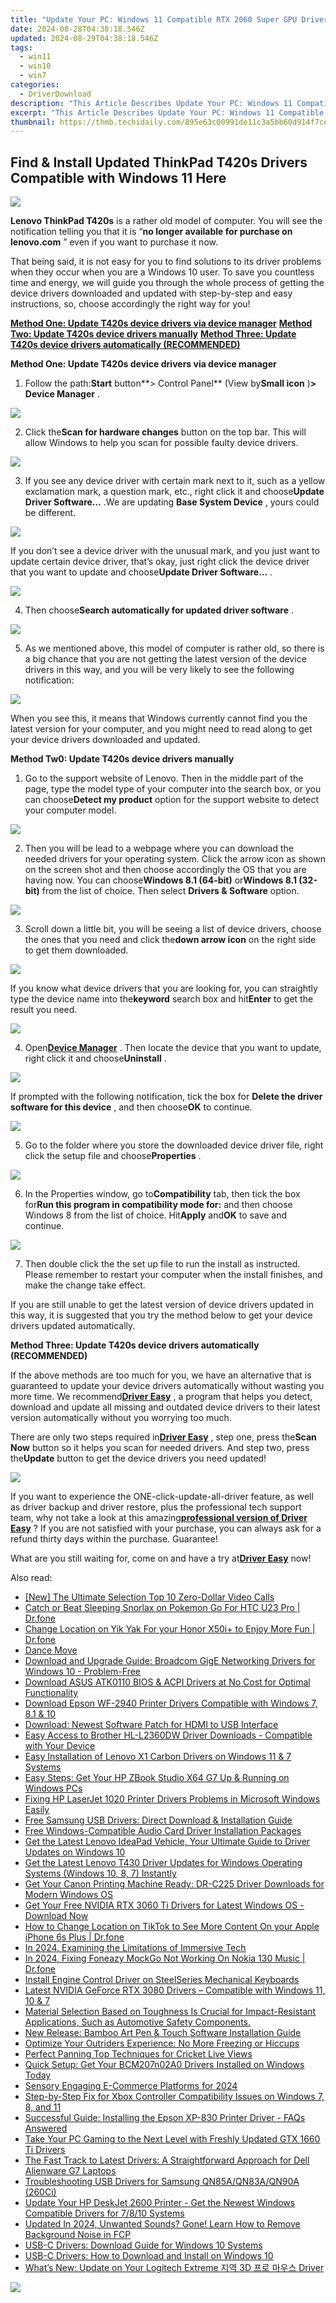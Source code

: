```yaml
---
title: "Update Your PC: Windows 11 Compatible RTX 2060 Super GPU Drivers"
date: 2024-08-28T04:38:18.546Z
updated: 2024-08-29T04:38:18.546Z
tags:
  - win11
  - win10
  - win7
categories:
  - DriverDownload
description: "This Article Describes Update Your PC: Windows 11 Compatible RTX 2060 Super GPU Drivers"
excerpt: "This Article Describes Update Your PC: Windows 11 Compatible RTX 2060 Super GPU Drivers"
thumbnail: https://thmb.techidaily.com/895e63c00991de11c3a5bb60d914f7ce63bcb7f1c27750a5c3c9cc5c0ae68538.jpg
---
```


## Find & Install Updated ThinkPad T420s Drivers Compatible with Windows 11 Here

![](https://images.drivereasy.com/wp-content/uploads/2016/12/lenovo-thinkpad-t420s.jpg)

 **Lenovo ThinkPad T420s** is a rather old model of computer. You will see the notification telling you that it is “**no longer available for purchase on lenovo.com** ” even if you want to purchase it now.  
  
 That being said, it is not easy for you to find solutions to its driver problems when they occur when you are a Windows 10 user. To save you countless time and energy, we will guide you through the whole process of getting the device drivers downloaded and updated with step-by-step and easy instructions, so, choose accordingly the right way for you!
  
[**Method One: Update T420s device drivers via device manager**](https://tools.techidaily.com/drivereasy/download/)
[**Method Two: Update T420s device drivers manually**](https://tools.techidaily.com/drivereasy/download/)
[**Method Three: Update T420s device drivers automatically (RECOMMENDED)**](https://www.drivereasy.com/knowledge/thinkpad-t420s-drivers-download-update-for-windows-10/#3)

 **Method One: Update T420s device drivers via device manager**
  
 1) Follow the path:**Start** button**\> Control Panel** (View by**Small icon** )**\> Device Manager** .
  
![](https://images.drivereasy.com/wp-content/uploads/2016/12/start-button-control-panel-view-by-small-icon-device-manager-600x433.jpg)

 2) Click the**Scan for hardware changes** button on the top bar. This will allow Windows to help you scan for possible faulty device drivers.

 ![](https://images.drivereasy.com/wp-content/uploads/2016/11/img_583d25f77a789.jpg)

 3) If you see any device driver with certain mark next to it, such as a yellow exclamation mark, a question mark, etc., right click it and choose**Update Driver Software…** .We are updating **Base System Device** , yours could be different.
  
![](https://images.drivereasy.com/wp-content/uploads/2016/11/img_583d26d86670e.jpg)
  
 If you don’t see a device driver with the unusual mark, and you just want to update certain device driver, that’s okay, just right click the device driver that you want to update and choose**Update Driver Software…** .
  
![](https://images.drivereasy.com/wp-content/uploads/2016/11/img_583e933a476f5.jpg)

 4) Then choose**Search automatically for updated driver software** .
  
![](https://images.drivereasy.com/wp-content/uploads/2016/11/img_583d275459f1b-600x437.jpg)

 5) As we mentioned above, this model of computer is rather old, so there is a big chance that you are not getting the latest version of the device drivers in this way, and you will be very likely to see the following notification:
  
![](https://images.drivereasy.com/wp-content/uploads/2016/11/img_583d2800916a1.png)
  
 When you see this, it means that Windows currently cannot find you the latest version for your computer, and you might need to read along to get your device drivers downloaded and updated.
  
 **Method Tw0: Update T420s device drivers manually**
  
 1) Go to the support website of Lenovo. Then in the middle part of the page, type the model type of your computer into the search box, or you can choose**Detect my product** option for the support website to detect your computer model.
  
![](https://images.drivereasy.com/wp-content/uploads/2016/12/img_58451b8ec244b-600x181.png)
  
 2) Then you will be lead to a webpage where you can download the needed drivers for your operating system. Click the arrow icon as shown on the screen shot and then choose accordingly the OS that you are having now. You can choose**Windows 8.1 (64-bit)** or**Windows 8.1 (32-bit)** from the list of choice. Then select **Drivers & Software** option.
  
![](https://images.drivereasy.com/wp-content/uploads/2016/12/img_58452eb9a31d0.jpg)

 3) Scroll down a little bit, you will be seeing a list of device drivers, choose the ones that you need and click the**down arrow icon** on the right side to get them downloaded.
  
![](https://images.drivereasy.com/wp-content/uploads/2016/12/img_58452f19c617b-1024x227.jpg)

 If you know what device drivers that you are looking for, you can straightly type the device name into the**keyword** search box and hit**Enter** to get the result you need.
  
![](https://images.drivereasy.com/wp-content/uploads/2016/12/img_58452fa664cc3-1024x193.png)

 4) Open[**Device Manager**](https://tools.techidaily.com/drivereasy/download/) . Then locate the device that you want to update, right click it and choose**Uninstall** .
  
![](https://images.drivereasy.com/wp-content/uploads/2016/12/img_58453032d36ec.jpg)

 If prompted with the following notification, tick the box for **Delete the driver software for this device** , and then choose**OK** to continue.
  
![](https://images.drivereasy.com/wp-content/uploads/2016/12/img_584531253c0bf.png)

 5) Go to the folder where you store the downloaded device driver file, right click the setup file and choose**Properties** .
  
![](https://images.drivereasy.com/wp-content/uploads/2016/12/img_584531b30c61b.png)
  
 6) In the Properties window, go to**Compatibility** tab, then tick the box for**Run this program in compatibility mode for:** and then choose Windows 8 from the list of choice. Hit**Apply** and**OK** to save and continue.
  
![](https://images.drivereasy.com/wp-content/uploads/2016/12/img_58453296945bb.jpg)

 7) Then double click the the set up file to run the install as instructed. Please remember to restart your computer when the install finishes, and make the change take effect.
  
 If you are still unable to get the latest version of device drivers updated in this way, it is suggested that you try the method below to get your device drivers updated automatically.
  
 **Method Three: Update T420s device drivers automatically (RECOMMENDED)**
  
 If the above methods are too much for you, we have an alternative that is guaranteed to update your device drivers automatically without wasting you more time. We recommend[**Driver Easy**](https://tools.techidaily.com/drivereasy/download/) , a program that helps you detect, download and update all missing and outdated device drivers to their latest version automatically without you worrying too much.
  
 There are only two steps required in[**Driver Easy**](https://tools.techidaily.com/drivereasy/download/) , step one, press the**Scan Now** button so it helps you scan for needed drivers. And step two, press the**Update** button to get the device drivers you need updated!
  
![](https://images.drivereasy.com/wp-content/uploads/2017/04/img_58e89bb942da7.jpg)

 If you want to experience the ONE-click-update-all-driver feature, as well as driver backup and driver restore, plus the professional tech support team, why not take a look at this amazing[**professional version of Driver Easy**](https://tools.techidaily.com/drivereasy/download/) ? If you are not satisfied with your purchase, you can always ask for a refund thirty days within the purchase. Guarantee!
  
 What are you still waiting for, come on and have a try at[**Driver Easy**](https://tools.techidaily.com/drivereasy/download/) now!

<ins class="adsbygoogle"
     style="display:block"
     data-ad-format="autorelaxed"
     data-ad-client="ca-pub-7571918770474297"
     data-ad-slot="1223367746"></ins>



<ins class="adsbygoogle"
     style="display:block"
     data-ad-client="ca-pub-7571918770474297"
     data-ad-slot="8358498916"
     data-ad-format="auto"
     data-full-width-responsive="true"></ins>

<span class="atpl-alsoreadstyle">Also read:</span>
<div><ul>
<li><a href="https://visual-screen-recording.techidaily.com/new-the-ultimate-selection-top-10-zero-dollar-video-calls/"><u>[New] The Ultimate Selection  Top 10 Zero-Dollar Video Calls</u></a></li>
<li><a href="https://android-pokemon-go.techidaily.com/catch-or-beat-sleeping-snorlax-on-pokemon-go-for-htc-u23-pro-drfone-by-drfone-virtual-android/"><u>Catch or Beat Sleeping Snorlax on Pokemon Go For HTC U23 Pro | Dr.fone</u></a></li>
<li><a href="https://location-social.techidaily.com/change-location-on-yik-yak-for-your-honor-x50iplus-to-enjoy-more-fun-drfone-by-drfone-virtual-android/"><u>Change Location on Yik Yak For your Honor X50i+ to Enjoy More Fun | Dr.fone</u></a></li>
<li><a href="https://win-amazing.techidaily.com/dance-move/"><u>Dance Move</u></a></li>
<li><a href="https://win-amazing.techidaily.com/download-and-upgrade-guide-broadcom-gige-networking-drivers-for-windows-10-problem-free/"><u>Download and Upgrade Guide: Broadcom GigE Networking Drivers for Windows 10 - Problem-Free</u></a></li>
<li><a href="https://win-amazing.techidaily.com/download-asus-atk0110-bios-and-acpi-drivers-at-no-cost-for-optimal-functionality/"><u>Download ASUS ATK0110 BIOS & ACPI Drivers at No Cost for Optimal Functionality</u></a></li>
<li><a href="https://win-amazing.techidaily.com/download-epson-wf-2940-printer-drivers-compatible-with-windows-7-81-and-10/"><u>Download Epson WF-2940 Printer Drivers Compatible with Windows 7, 8.1 & 10</u></a></li>
<li><a href="https://win-amazing.techidaily.com/download-newest-software-patch-for-hdmi-to-usb-interface/"><u>Download: Newest Software Patch for HDMI to USB Interface</u></a></li>
<li><a href="https://win-amazing.techidaily.com/easy-access-to-brother-hl-l2360dw-driver-downloads-compatible-with-your-device/"><u>Easy Access to Brother HL-L2360DW Driver Downloads - Compatible with Your Device</u></a></li>
<li><a href="https://win-amazing.techidaily.com/easy-installation-of-lenovo-x1-carbon-drivers-on-windows-11-and-7-systems/"><u>Easy Installation of Lenovo X1 Carbon Drivers on Windows 11 & 7 Systems</u></a></li>
<li><a href="https://win-amazing.techidaily.com/easy-steps-get-your-hp-zbook-studio-x64-g7-up-and-running-on-windows-pcs/"><u>Easy Steps: Get Your HP ZBook Studio X64 G7 Up & Running on Windows PCs</u></a></li>
<li><a href="https://win-amazing.techidaily.com/fixing-hp-laserjet-1020-printer-drivers-problems-in-microsoft-windows-easily/"><u>Fixing HP LaserJet 1020 Printer Drivers Problems in Microsoft Windows Easily</u></a></li>
<li><a href="https://win-amazing.techidaily.com/free-samsung-usb-drivers-direct-download-and-installation-guide/"><u>Free Samsung USB Drivers: Direct Download & Installation Guide</u></a></li>
<li><a href="https://win-amazing.techidaily.com/free-windows-compatible-audio-card-driver-installation-packages/"><u>Free Windows-Compatible Audio Card Driver Installation Packages</u></a></li>
<li><a href="https://win-amazing.techidaily.com/1722973516866-get-the-latest-lenovo-ideapad-vehicle-your-ultimate-guide-to-driver-updates-on-windows-10/"><u>Get the Latest Lenovo IdeaPad Vehicle, Your Ultimate Guide to Driver Updates on Windows 10</u></a></li>
<li><a href="https://win-amazing.techidaily.com/get-the-latest-lenovo-t430-driver-updates-for-windows-operating-systems-windows-10-8-7-instantly/"><u>Get the Latest Lenovo T430 Driver Updates for Windows Operating Systems (Windows 10, 8, 7) Instantly</u></a></li>
<li><a href="https://win-amazing.techidaily.com/get-your-canon-printing-machine-ready-dr-c225-driver-downloads-for-modern-windows-os/"><u>Get Your Canon Printing Machine Ready: DR-C225 Driver Downloads for Modern Windows OS</u></a></li>
<li><a href="https://win-amazing.techidaily.com/get-your-free-nvidia-rtx-3060-ti-drivers-for-latest-windows-os-download-now/"><u>Get Your Free NVIDIA RTX 3060 Ti Drivers for Latest Windows OS - Download Now</u></a></li>
<li><a href="https://location-social.techidaily.com/how-to-change-location-on-tiktok-to-see-more-content-on-your-apple-iphone-6s-plus-drfone-by-drfone-virtual-ios/"><u>How to Change Location on TikTok to See More Content On your Apple iPhone 6s Plus | Dr.fone</u></a></li>
<li><a href="https://fox-blue.techidaily.com/in-2024-examining-the-limitations-of-immersive-tech/"><u>In 2024, Examining the Limitations of Immersive Tech</u></a></li>
<li><a href="https://review-topics.techidaily.com/in-2024-fixing-foneazy-mockgo-not-working-on-nokia-130-music-drfone-by-drfone-virtual-android/"><u>In 2024, Fixing Foneazy MockGo Not Working On Nokia 130 Music | Dr.fone</u></a></li>
<li><a href="https://win-amazing.techidaily.com/install-engine-control-driver-on-steelseries-mechanical-keyboards/"><u>Install Engine Control Driver on SteelSeries Mechanical Keyboards</u></a></li>
<li><a href="https://win-amazing.techidaily.com/latest-nvidia-geforce-rtx-3080-drivers-compatible-with-windows-11-10-and-7/"><u>Latest NVIDIA GeForce RTX 3080 Drivers – Compatible with Windows 11, 10 & 7</u></a></li>
<li><a href="https://win-amazing.techidaily.com/material-selection-based-on-toughness-is-crucial-for-impact-resistant-applications-such-as-automotive-safety-components/"><u>Material Selection Based on Toughness Is Crucial for Impact-Resistant Applications, Such as Automotive Safety Components.</u></a></li>
<li><a href="https://win-amazing.techidaily.com/new-release-bamboo-art-pen-and-touch-software-installation-guide/"><u>New Release: Bamboo Art Pen & Touch Software Installation Guide</u></a></li>
<li><a href="https://win-solutions.techidaily.com/optimize-your-outriders-experience-no-more-freezing-or-hiccups/"><u>Optimize Your Outriders Experience: No More Freezing or Hiccups</u></a></li>
<li><a href="https://extra-resources.techidaily.com/perfect-panning-top-techniques-for-cricket-live-views/"><u>Perfect Panning  Top Techniques for Cricket Live Views</u></a></li>
<li><a href="https://win-amazing.techidaily.com/quick-setup-get-your-bcm207n02a0-drivers-installed-on-windows-today/"><u>Quick Setup: Get Your BCM207n02A0 Drivers Installed on Windows Today</u></a></li>
<li><a href="https://article-tips.techidaily.com/sensory-engaging-e-commerce-platforms-for-2024/"><u>Sensory Engaging E-Commerce Platforms for 2024</u></a></li>
<li><a href="https://win-amazing.techidaily.com/step-by-step-fix-for-xbox-controller-compatibility-issues-on-windows-7-8-and-11/"><u>Step-by-Step Fix for Xbox Controller Compatibility Issues on Windows 7, 8, and 11</u></a></li>
<li><a href="https://win-amazing.techidaily.com/successful-guide-installing-the-epson-xp-830-printer-driver-faqs-answered/"><u>Successful Guide: Installing the Epson XP-830 Printer Driver - FAQs Answered</u></a></li>
<li><a href="https://win-amazing.techidaily.com/take-your-pc-gaming-to-the-next-level-with-freshly-updated-gtx-1660-ti-drivers/"><u>Take Your PC Gaming to the Next Level with Freshly Updated GTX 1660 Ti Drivers</u></a></li>
<li><a href="https://win-amazing.techidaily.com/the-fast-track-to-latest-drivers-a-straightforward-approach-for-dell-alienware-g7-laptops/"><u>The Fast Track to Latest Drivers: A Straightforward Approach for Dell Alienware G7 Laptops</u></a></li>
<li><a href="https://win-amazing.techidaily.com/troubleshooting-usb-drivers-for-samsung-qn85aqn83aqn90a-260ci/"><u>Troubleshooting USB Drivers for Samsung QN85A/QN83A/QN90A (260Ci)</u></a></li>
<li><a href="https://win-amazing.techidaily.com/update-your-hp-deskjet-2600-printer-get-the-newest-windows-compatible-drivers-for-7810-systems/"><u>Update Your HP DeskJet 2600 Printer - Get the Newest Windows Compatible Drivers for 7/8/10 Systems</u></a></li>
<li><a href="https://video-content-creator.techidaily.com/updated-in-2024-unwanted-sounds-gone-learn-how-to-remove-background-noise-in-fcp/"><u>Updated In 2024, Unwanted Sounds? Gone! Learn How to Remove Background Noise in FCP</u></a></li>
<li><a href="https://win-amazing.techidaily.com/usb-c-drivers-download-guide-for-windows-10-systems/"><u>USB-C Drivers: Download Guide for Windows 10 Systems</u></a></li>
<li><a href="https://win-amazing.techidaily.com/usb-c-drivers-how-to-download-and-install-on-windows-10/"><u>USB-C Drivers: How to Download and Install on Windows 10</u></a></li>
<li><a href="https://win-amazing.techidaily.com/whats-new-update-on-your-logitech-extreme-3d-driver/"><u>What’s New: Update on Your Logitech Extreme 지역 3D 프로 마우스 Driver</u></a></li>
</ul></div>

<!-- affiliate ads begin -->
<a href="https://shop.incomedia.eu/order/checkout.php?PRODS=12730965&QTY=1&AFFILIATE=108875&CART=1"><img src="https://incomedia.eu/files/images/affiliates/w5/03_WBSX5_728x90_red_CTA.jpg" border="0"></a>
<!-- affiliate ads end -->